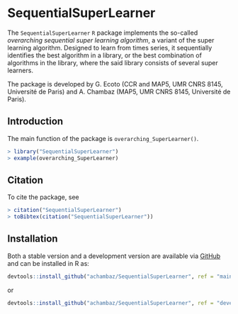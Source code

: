 # SequentialSuperLearner


The `SequentialSuperLearner` `R` package implements the so-called *overarching
sequential  super  learning  algorithm*,  a  variant  of  the  super  learning
algorithm.  Designed  to learn from  times series, it  sequentially identifies
the best algorithm in a library, or  the best combination of algorithms in the
library, where the said library consists of several super learners. 

The package is developed by G. Ecoto  (CCR and MAP5, UMR CNRS 8145, Université
de Paris) and A.  Chambaz (MAP5, UMR CNRS 8145, Université de Paris).

## Introduction

The main function of the package is `overarching_SuperLearner()`.

```r
> library("SequentialSuperLearner")
> example(overarching_SuperLearner)
```

## Citation

To cite the package, see 

```r
> citation("SequentialSuperLearner")
> toBibtex(citation("SequentialSuperLearner"))
```

## Installation 

Both  a   stable  version  and   a  development  version  are   available  via
[GitHub](https://github.com/achambaz/SequentialSuperLearner)   and    can   be
installed in R as:

```r 
devtools::install_github("achambaz/SequentialSuperLearner", ref = "main")
```

or 

```r 
devtools::install_github("achambaz/SequentialSuperLearner", ref = "develop")
```

